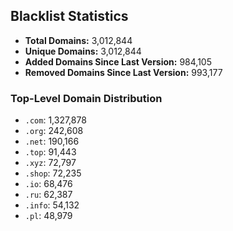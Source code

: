 ## Blacklist Statistics

- **Total Domains:** 3,012,844
- **Unique Domains:** 3,012,844
- **Added Domains Since Last Version:** 984,105
- **Removed Domains Since Last Version:** 993,177

### Top-Level Domain Distribution

-  `.com`: 1,327,878
-  `.org`: 242,608
-  `.net`: 190,166
-  `.top`: 91,443
-  `.xyz`: 72,797
-  `.shop`: 72,235
-  `.io`: 68,476
-  `.ru`: 62,387
-  `.info`: 54,132
-  `.pl`: 48,979
